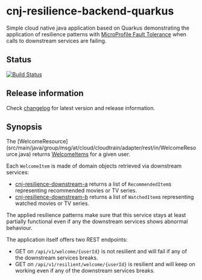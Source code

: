 # cnj-resilience-backend-quarkus

Simple cloud native java application based on Quarkus demonstrating the application of resilience patterns
with [MicroProfile Fault Tolerance](https://quarkus.pro/guides/microprofile-fault-tolerance.html) 
when calls to downstream services are failing.

## Status

[![Build Status](https://drone.cloudtrain.aws.msgoat.eu/api/badges/msgoat/cnj-resilience-backend-quarkus/status.svg)](https://drone.cloudtrain.aws.msgoat.eu/msgoat/cnj-resilience-backend-quarkus)

## Release information

Check [changelog](changelog.md) for latest version and release information.

## Synopsis

The [WelcomeResource] (src/main/java/group/msg/at/cloud/cloudtrain/adapter/rest/in/WelcomeResource.java) returns
[WelcomeItems](src/main/java/group/msg/at/cloud/cloudtrain/core/entity/WelcomeItems.java)
for a given user.

Each `WelcomeItem` is made of domain objects retrieved via downstream services:

* [cnj-resilience-downstream-a](https://github.com/msgoat/cnj-resilience-downstream-a/blob/main/README.md) returns a list of `RecommendedItem`s representing recommended movies or TV series.
* [cnj-resilience-downstream-b](https://github.com/msgoat/cnj-resilience-downstream-b/blob/main/README.md) returns a list of `WatchedItem`s representing watched movies or TV series.

The applied resilience patterns make sure that this service stays at least partially functional even
if any the downstream services shows abnormal behaviour.

The application itself offers two REST endpoints:

* GET on `/api/v1/welcome/{userId}` is not resilient and will fail if any of the downstream services breaks.
* GET on `/api/v1/resilient/welcome/{userId}` is resilient and will keep on working even if any of the downstream services breaks.